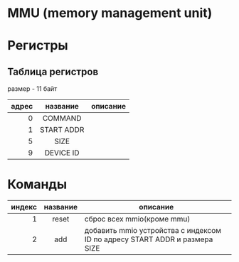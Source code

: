 # MMU (memory management unit)

# Регистры

## Таблица регистров

размер - 11 байт

|адрес|название|описание|
|-:|:-:|-|
|0|COMMAND||
|1|START ADDR||
|5|SIZE||
|9|DEVICE ID||


# Команды

|индекс|название|описание|
|-:|:-:|-|
|1|reset|сброс всех mmio(кроме mmu)|
|2|add|добавить mmio устройства с индексом ID по адресу START ADDR и размера SIZE|
